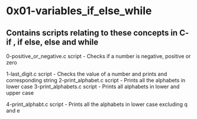 # 0x01-variables_if_else_while

## Contains scripts relating to these concepts in C- if , if else, else and while

0-positive_or_negative.c script - Checks if a number is negative, positive or zero

1-last_digit.c script - Checks the value of a number and prints and corresponding string
 2-print_alphabet.c script - Prints all the alphabets in lower case
  3-print_alphabets.c script - Prints all alphabets in lower and upper case

  4-print_alphabt.c script -  Prints all the alphabets in lower case excluding q and e
